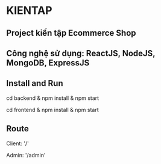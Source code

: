 # KIENTAP
Project kiến tập Ecommerce Shop
---------------------------------------
Công nghệ sử dụng: ReactJS, NodeJS, MongoDB, ExpressJS
---------------------------------------
Install and Run
---------------------------------------
cd backend & npm install & npm start

cd frontend & npm install & npm start

Route
---------------------------------------
Client: '/'

Admin: '/admin'
